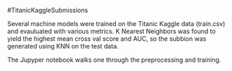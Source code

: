 #TitanicKaggleSubmissions

Several machine models were trained on the Titanic Kaggle data (train.csv) and evauluated with various metrics. K Nearest Neighbors was found to yield the highest mean cross val score and AUC, so the subbion was generated using KNN on the test data.

The Jupyper notebook walks one through the preprocessing and training.
